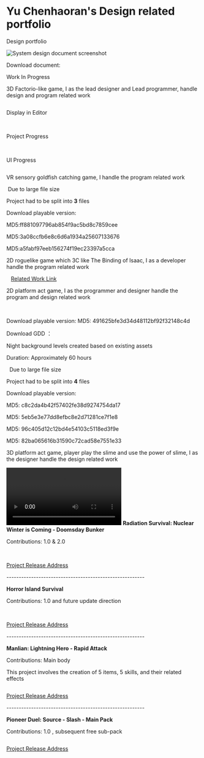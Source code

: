 # Yu Chenhaoran's Design related portfolio
<tip><p>Design portfolio</p></tip>
<procedure title="Personal Design Exercise - Referencing Final Fantasy XIV" collapsible="true" default-state="expanded">
    <img src="FF14PvPSDD.png" alt="System design document screenshot" />
    <!-- <a href="FF14PvPSDD-C.md">详细内容及分析思路 当前正在完善中</a> -->
    <p>Download document: <resource src="../downloadable/ファイナルファンタジーXIVフロントライン新ルール企画書.pdf"></resource></p>
</procedure>

<procedure title="Illegal Assembly (Work In Progress, Only Includes Progress Display)" collapsible="true" default-state="collapsed">
        <tip>Work In Progress</tip>
        <p>3D Factorio-like game, I as the lead designer and Lead programmer, handle design and program related work</p>
        <img src="IllagelAssemblyLogo.PNG"  alt=""/>
        <p>Display in Editor</p>
        <img src="IA_01.png" alt=""/>
        <img src="IA_02.png" alt=""/>
        <p>Project Progress</p>
        <img src="IA_03.png" alt=""/>
        <img src="IA_04.png" alt=""/>
        <p>UI Progress</p>
        <img src="IA_05.png" alt=""/>
</procedure>

<procedure title="VR Goldfish Catching" collapsible="true" default-state="expanded">
    <p>VR sensory goldfish catching game, I handle the program related work</p>
    <img src="VRCatchThemAll.jpg"  alt=""/>
    <note> Due to large file size <p></p> Project had to be split into <b>3</b> files</note>
    <p>Download playable version: </p>
    <step><resource src="../downloadable/LFS_Download/GoldFishScrooping/GoldFishScrooping.zip"></resource><p>MD5:ff881097796ab854f9ac5bd8c7859cee</p></step>
    <step><resource src="../downloadable/LFS_Download/GoldFishScrooping/GoldFishScrooping.z01"></resource><p>MD5:3a08ccfb6e8c6d6a1934a25607133676</p></step>
    <step><resource src="../downloadable/LFS_Download/GoldFishScrooping/GoldFishScrooping.z02"></resource><p>MD5:a5fabf97eeb156274f19ec23397a5cca</p></step>
</procedure>

<procedure title="铲屎官也是官" collapsible="true" default-state="expanded">
    <p>2D roguelike game which 3C like The Binding of Isaac, I as a developer handle the program related work</p>
    <img src="ChanShiGuanYeShiGuan.png"  alt=""/>
    <img src="CSYSG_01.png" alt=""/>
    <img src="CSYSG_02.png" alt=""/>
    <a href="https://www.gcores.com/games/126694">Related Work Link</a>
</procedure>

<procedure title="The Mountain Sea" collapsible="true" default-state="expanded">
    <p>2D platform act game, I as the programmer and designer handle the program and design related work</p>
    <img src="MountainSea.png"  alt=""/>
    <img src="Shanhai_01.png" alt=""/>
    <img src="Shanhai_02.png" alt=""/>
    <p>Download playable version: <resource src="../downloadable/Shanhai.zip" ></resource> MD5: 491625bfe3d34d48112bf92f32148c4d</p>
    <p>Download GDD ： <resource src="../downloadable/The Mountainsea GDD.pdf"></resource></p>
</procedure>

<procedure title="Quest Of Velar Level Design" collapsible="true" default-state="expanded">
    <p>Night background levels created based on existing assets</p>
    <p>Duration: Approximately 60 hours</p>
    <img src="IntroLevel.png" alt=""/>
    <img src="TurnalLevel.png" alt=""/>
    <note> Due to large file size <p></p> Project had to be split into <b>4</b> files</note>
    <p>Download playable version: </p>
    <step><resource src="../downloadable/LFS_Download/QuestOfVelar/QuestOfVelar_NightBlitze.zip"></resource><p>MD5: c8c2da4b42f57402fe38d9274754da17</p></step>
    <step><resource src="../downloadable/LFS_Download/QuestOfVelar/QuestOfVelar_NightBlitze.z01"></resource><p>MD5: 5eb5e3e77dd8efbc8e2d71281ce7f1e8</p></step>
    <step><resource src="../downloadable/LFS_Download/QuestOfVelar/QuestOfVelar_NightBlitze.z02"></resource><p>MD5: 96c405d12c12bd4e54103c5118ed3f9e</p></step>
    <step><resource src="../downloadable/LFS_Download/QuestOfVelar/QuestOfVelar_NightBlitze.z03"></resource><p>MD5: 82ba065616b31590c72cad58e7551e33</p></step>
</procedure>

<procedure title="SLIME" collapsible="true" default-state="expanded">
    <p>3D platform act game, player play the slime and use the power of slime, I as the designer handle the design related work</p>
    <video src="SLIME.mp4" preview-src="SLIME.png"/>
    <tip><a href="https://www.bilibili.com/video/BV14g4y1F7Lz">If the above video is unavailable, please check it on Bilibili</a></tip>
</procedure>

<procedure collapsible="true" title="Projects Completed at Hunan Nuoxiyo Technology Co., Ltd." default-state="expanded">
    <b>Radiation Survival: Nuclear Winter is Coming - Doomsday Bunker</b>
    <p>Contributions: 1.0 & 2.0</p>
    <img src="Fallout_01.png" alt=""/>
    <img src="Fallout_02.png" alt=""/>
    <p><a href="https://resource-minecraft.h5.163.com/#/detail?id=4664344300463689714&amp;channel=oppo">Project Release Address</a></p>
    <p>--------------------------------------------------------</p>
    <b>Horror Island Survival</b>
    <p>Contributions: 1.0 and future update direction</p>
    <img src="HorrorIsland_01.png" alt=""/>
    <img src="HorrorIsland_02.png" alt=""/>
    <img src="HorrorIsland_03.png" alt=""/>
    <p><a href="https://resource-minecraft.h5.163.com/#/detail?id=4665488888721273907&amp;channel=oppo">Project Release Address</a></p>
    <p>--------------------------------------------------------</p>
    <b>Manlian: Lightning Hero - Rapid Attack</b>
    <p>Contributions: Main body</p>
    <p>This project involves the creation of 5 items, 5 skills, and their related effects</p>
    <img src="Shandianxia.png" alt=""/>
    <p><a href="https://resource-minecraft.h5.163.com/#/detail?id=4664383590833725456&amp;channel=oppo">Project Release Address</a></p>
    <p>--------------------------------------------------------</p>
    <b>Pioneer Duel: Source - Slash - Main Pack</b>
    <p>Contributions: 1.0 , subsequent free sub-pack</p>
    <img src="Overwatch.png" alt=""/>
    <p><a href="https://resource-minecraft.h5.163.com/#/detail?id=4662108906629006831&amp;channel=oppo">Project Release Address</a></p>
</procedure>